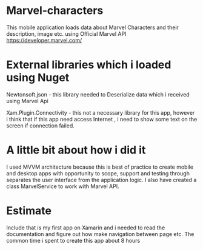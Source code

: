 # Marvel-characters

This mobile application loads data about Marvel Characters and their description, image etc. using Official Marvel API  https://developer.marvel.com/

# External libraries which i loaded using Nuget

Newtonsoft.json - this library needed to Deserialize data which i received using Marvel Api

Xam.Plugin.Connectivity - this not a necessary library for this app, however i think that if this app need access Internet , i need to show some text on the screen if connection failed.

# A little bit about how i did it

I used MVVM architecture because this is best of practice to create mobile and desktop apps with opportunity  to scope,  support and testing through separates the user interface from the application logic.
I also have created a class MarvelService to work with Marvel API.

# Estimate

Include that is my first app on Xamarin and i needed to read the documentation and figure out how make navigation between page etc. The common time i spent to create this app about 8 hours

